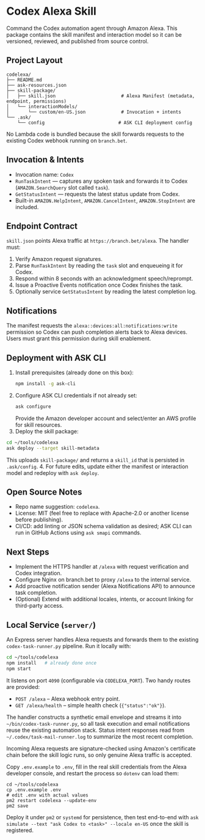 # Codex Alexa Skill

Command the Codex automation agent through Amazon Alexa. This package contains the
skill manifest and interaction model so it can be versioned, reviewed, and
published from source control.

## Project Layout

```
codelexa/
├── README.md
├── ask-resources.json
├── skill-package/
│   ├── skill.json                        # Alexa Manifest (metadata, endpoint, permissions)
│   └── interactionModels/
│       └── custom/en-US.json             # Invocation + intents
└── .ask/
    └── config                           # ASK CLI deployment config
```

No Lambda code is bundled because the skill forwards requests to the existing
Codex webhook running on `branch.bet`.

## Invocation & Intents

- Invocation name: `Codex`
- `RunTaskIntent` — captures any spoken task and forwards it to Codex
  (`AMAZON.SearchQuery` slot called `task`).
- `GetStatusIntent` — requests the latest status update from Codex.
- Built-in `AMAZON.HelpIntent`, `AMAZON.CancelIntent`, `AMAZON.StopIntent` are included.

## Endpoint Contract

`skill.json` points Alexa traffic at `https://branch.bet/alexa`. The handler
must:

1. Verify Amazon request signatures.
2. Parse `RunTaskIntent` by reading the `task` slot and enqueueing it for Codex.
3. Respond within 8 seconds with an acknowledgment speech/reprompt.
4. Issue a Proactive Events notification once Codex finishes the task.
5. Optionally service `GetStatusIntent` by reading the latest completion log.

## Notifications

The manifest requests the `alexa::devices:all:notifications:write` permission so
Codex can push completion alerts back to Alexa devices. Users must grant this
permission during skill enablement.

## Deployment with ASK CLI

1. Install prerequisites (already done on this box):
   ```bash
   npm install -g ask-cli
   ```
2. Configure ASK CLI credentials if not already set:
   ```bash
   ask configure
   ```
   Provide the Amazon developer account and select/enter an AWS profile for
   skill resources.
3. Deploy the skill package:
  ```bash
  cd ~/tools/codelexa
  ask deploy --target skill-metadata
  ```
  This uploads `skill-package/` and returns a `skill_id` that is persisted in `.ask/config`.
4. For future edits, update either the manifest or interaction model and redeploy
   with `ask deploy`.

## Open Source Notes

- Repo name suggestion: `codelexa`.
- License: MIT (feel free to replace with Apache-2.0 or another license before publishing).
- CI/CD: add linting or JSON schema validation as desired; ASK CLI can run in GitHub Actions using `ask smapi` commands.

## Next Steps

- Implement the HTTPS handler at `/alexa` with request verification and Codex integration.
- Configure Nginx on branch.bet to proxy `/alexa` to the internal service.
- Add proactive notification sender (Alexa Notifications API) to announce task completion.
- (Optional) Extend with additional locales, intents, or account linking for third-party access.

## Local Service (`server/`)

An Express server handles Alexa requests and forwards them to the existing
`codex-task-runner.py` pipeline. Run it locally with:

```bash
cd ~/tools/codelexa
npm install   # already done once
npm start
```

It listens on port `4090` (configurable via `CODELEXA_PORT`). Two handy routes
are provided:

- `POST /alexa` – Alexa webhook entry point.
- `GET /alexa/health` – simple health check (`{"status":"ok"}`).

The handler constructs a synthetic email envelope and streams it into
`~/bin/codex-task-runner.py`, so all task execution and email notifications reuse
the existing automation stack. Status intent responses read from
`~/.codex/task-mail-runner.log` to summarize the most recent completion.

Incoming Alexa requests are signature-checked using Amazon's certificate chain
before the skill logic runs, so only genuine Alexa traffic is accepted.

Copy `.env.example` to `.env`, fill in the real skill credentials from the Alexa
developer console, and restart the process so `dotenv` can load them:

```
cd ~/tools/codelexa
cp .env.example .env
# edit .env with actual values
pm2 restart codelexa --update-env
pm2 save
```

Deploy it under `pm2` or `systemd` for persistence, then test end-to-end with
`ask simulate --text "ask Codex to <task>" --locale en-US` once the skill is
registered.
